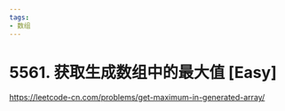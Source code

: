 ```yaml
---
tags:
- 数组
---
```


# 5561. 获取生成数组中的最大值 [Easy]

<https://leetcode-cn.com/problems/get-maximum-in-generated-array/>
